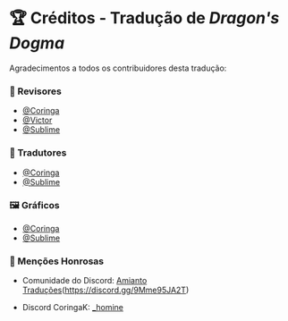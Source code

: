 # 🏆 Créditos - Tradução de *Dragon's Dogma*  

   Agradecimentos a todos os contribuidores desta tradução:

   ### 👥 Revisores  
   - [@Coringa](https://github.com/CoringaK9)  
   - [@Victor](https://github.com/jiogo1)  
   - [@Sublime](https://steamcommunity.com/id/Sr_sublime)  

   ### 🌟 Tradutores  
   - [@Coringa](https://github.com/CoringaK9)  
   - [@Sublime](https://steamcommunity.com/id/Sr_sublime)  

### 🖼️ Gráficos
   - [@Coringa](https://github.com/CoringaK9)  
   - [@Sublime](https://steamcommunity.com/id/Sr_sublime)  

   ### 📌 Menções Honrosas  
   - Comunidade do Discord: [Amianto Traduções](#)(https://discord.gg/9Mme95JA2T)

   - Discord CoringaK: [_homine](#)

